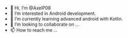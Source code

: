 - 👋 Hi, I’m @AxelP08
- 👀 I’m interested in Android development.
- 🌱 I’m currently learning advanced android with Kotlin.
- 💞️ I’m looking to collaborate on ...
- 📫 How to reach me ...

<!---
AxelP08/AxelP08 is a ✨ special ✨ repository because its `README.md` (this file) appears on your GitHub profile.
You can click the Preview link to take a look at your changes.
--->
